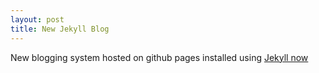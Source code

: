 ```yaml
---
layout: post
title: New Jekyll Blog
---
```

New blogging system hosted on github pages installed using [Jekyll now](http://www.jekyllnow.com/)